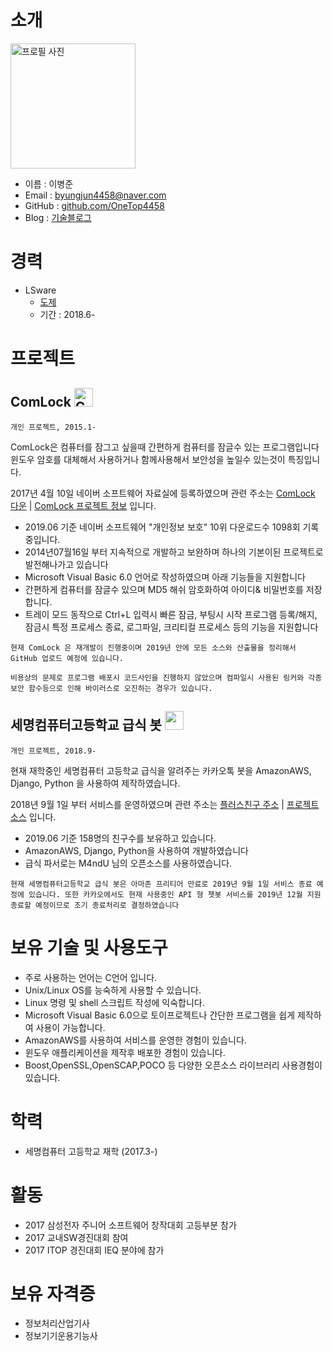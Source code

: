 # 소개
<img alt="프로필 사진" src = "https://avatars0.githubusercontent.com/u/40881444?s=460&v=4" width="200">

- 이름 : 이병준
- Email : byungjun4458@naver.com
- GitHub : [github.com/OneTop4458](https://github.com/OneTop4458)
- Blog : [기술블로그](https://brent-github.tistory.com)

# 경력

- LSware
  - [도제](http://www.smc.hs.kr/crosseditor/binary/images/2016/11/04/20161104194539333_0TUU036R.jpg)
  - 기간 : 2018.6-

# 프로젝트
## ComLock <img src ="https://t1.daumcdn.net/cfile/tistory/991AD8375D00F78B19" alt="ComLock 로고" width="30" height="30"/>
`개인 프로젝트, 2015.1-`

ComLock은 컴퓨터를 잠그고 싶을때 간편하게 컴퓨터를 잠글수 있는 프로그램입니다 윈도우 암호를 대체해서 사용하거나 함께사용해서 보안성을 높일수 있는것이 특징입니다.

2017년 4월 10일 네이버 소프트웨어 자료실에 등록하였으며 관련 주소는 [ComLock 다운](https://software.naver.com/software/version.nhn?softwareId=GWS_002290&categoryId=B0800000) | [ComLock 프로젝트 정보](https://brent-github.tistory.com/entry/%EC%A7%84%ED%96%89%EC%A4%91-%EC%BB%B4%ED%93%A8%ED%84%B0-%EC%9E%A0%EA%B8%88%ED%94%84%EB%A1%9C%EA%B7%B8%EB%9E%A8-Com-Lock) 입니다.

- 2019.06 기준 네이버 소프트웨어 "개인정보 보호" 10위 다운로드수 1098회 기록중입니다.
- 2014년07월16일 부터 지속적으로 개발하고 보완하며 하나의 기본이된 프로젝트로 발전해나가고 있습니다
- Microsoft Visual Basic 6.0 언어로 작성하였으며 아래 기능들을 지원합니다
- 간편하게 컴퓨터를 잠글수 있으며 MD5 해쉬 암호화하여 아이디& 비밀번호를 저장합니다.
- 트레이 모드 동작으로 Ctrl+L 입력시 빠른 잠금, 부팅시 시작 프로그램 등록/해지, 잠금시 특정 프로세스 종료, 로그파일, 크리티컬 프로세스 등의 기능을 지원합니다
  

`현재 ComLock 은 재개발이 진행중이며 2019년 안에 모든 소스와 산출물을 정리해서 GitHub 업로드 예정에 있습니다.`

`비용상의 문제로 프로그램 배포시 코드사인을 진행하지 않았으며 컴파일시 사용된 링커와 각종 보안 함수등으로 인해 바이러스로 오진하는 경우가 있습니다.`

## 세명컴퓨터고등학교 급식 봇 <img src ="https://img1.daumcdn.net/thumb/C100x100.mplusfriend/?fname=https%3A%2F%2Fk.kakaocdn.net%2Fdn%2FAoJ3k%2FbtqoMWhbYEa%2F5ahIbm1x0I2hLgkYJgVow0%2Fimg_s.jpg" width="30" height="30"/>
`개인 프로젝트, 2018.9-`

현재 재학중인 세명컴퓨터 고등학교 급식을 알려주는 카카오톡 봇을 AmazonAWS, Django, Python 을 사용하여 제작하였습니다.

2018년 9월 1일 부터 서비스를 운영하였으며 관련 주소는 [플러스친구 주소](http://pf.kakao.com/_vxaCEj) | [프로젝트 소스](https://brent-github.tistory.com/entry/%EC%95%84%EB%A7%88%EC%A1%B4-AWS-%ED%99%9C%EC%9A%A9%ED%95%B4%EC%84%9C-%EC%B9%B4%EC%B9%B4%EC%98%A4%ED%86%A1-%EB%B4%87-%EB%A7%8C%EB%93%A4%EA%B8%B0) 입니다.

- 2019.06 기준 158명의 친구수를 보유하고 있습니다.
- AmazonAWS, Django, Python을 사용하여 개발하였습니다
- 급식 파서로는 M4ndU 님의 오픈소스를 사용하였습니다.

`현재 세명컴퓨터고등학교 급식 봇은 아마존 프리티어 만료로 2019년 9월 1일 서비스 종료 예정에 있습니다. 또한 카카오에서도 현재 사용중인 API 형 챗봇 서비스를 2019년 12월 지원종료할 예정이므로 조기 종료처리로 결정하였습니다`

# 보유 기술 및 사용도구
- 주로 사용하는 언어는 C언어 입니다.
- Unix/Linux OS를 능숙하게 사용할 수 있습니다.
- Linux 명령 및 shell 스크립트 작성에 익숙합니다.
- Microsoft Visual Basic 6.0으로 토이프로젝트나 간단한 프로그램을 쉽게 제작하여 사용이 가능합니다.
- AmazonAWS를 사용하여 서비스를 운영한 경험이 있습니다.
- 윈도우 애플리케이션을 제작후 배포한 경험이 있습니다.
- Boost,OpenSSL,OpenSCAP,POCO 등 다양한 오픈소스 라이브러리 사용경험이 있습니다.

# 학력
- 세명컴퓨터 고등학교 재학 (2017.3-)

# 활동
- 2017 삼성전자 주니어 소프트웨어 창작대회 고등부분 참가
- 2017 교내SW경진대회 참여
- 2017 ITOP 경진대회 IEQ 분야에 참가

# 보유 자격증
- 정보처리산업기사
- 정보기기운용기능사
